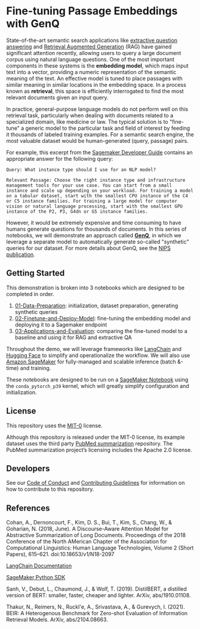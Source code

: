 # Fine-tuning Passage Embeddings with GenQ

State-of-the-art semantic search applications like [extractive question answering](https://docs.pinecone.io/docs/extractive-question-answering) and [Retrieval Augmented Generation](https://arxiv.org/abs/2005.11401) (RAG) have gained significant attention recently, allowing users to query a large document corpus using natural language questions. One of the most important components in these systems is the **embedding model**, which maps input text into a vector, providing a numeric representation of the semantic meaning of the text. An effective model is tuned to place passages with similar meaning in similar locations in the embedding space. In a process known as **retrieval**, this space is efficiently interrogated to find the most relevant documents given an input query.

In practice, general-purpose language models do not perform well on this retrieval task, particularly when dealing with documents related to a specialized domain, like medicine or law. The typical solution is to "fine-tune" a generic model to the particular task and field of interest by feeding it thousands of labeled training examples. For a semantic search engine, the most valuable dataset would be human-generated (query, passage) pairs.

For example, this excerpt from the [Sagemaker Developer Guide](https://docs.aws.amazon.com/sagemaker/latest/dg/train-model.html) contains an appropriate answer for the following query:

```
Query: What instance type should I use for an NLP model?

Relevant Passage: Choose the right instance type and infrastructure management tools for your use case. You can start from a small instance and scale up depending on your workload. For training a model on a tabular dataset, start with the smallest CPU instance of the C4 or C5 instance families. For training a large model for computer vision or natural language processing, start with the smallest GPU instance of the P2, P3, G4dn or G5 instance families.
```

However, it would be extremely expensive and time consuming to have humans generate questions for thousands of documents. In this series of notebooks, we will demonstrate an approach called [**GenQ**](https://www.sbert.net/examples/unsupervised_learning/query_generation/README.html), in which we leverage a separate model to automatically generate so-called "synthetic" queries for our dataset. For more details about GenQ, see the [NIPS publication](https://arxiv.org/abs/2104.08663).

## Getting Started

This demonstration is broken into 3 notebooks which are designed to be completed in order.

1. [01-Data-Preparation](01-Data-Preparation.ipynb): initialization, dataset preparation, generating synthetic queries
2. [02-Finetune-and-Deploy-Model](02-Finetune-and-Deploy-Model.ipynb): fine-tuning the embedding model and deploying it to a Sagemaker endpoint
3. [03-Applications-and-Evaluation](03-Applications-and-Evaluation.ipynb): comparing the fine-tuned model to a baseline and using it for RAG and extractive QA

Throughout the demo, we will leverage frameworks like [LangChain](https://python.langchain.com/en/latest/) and [Hugging Face](https://huggingface.co/) to simplify and operationalize the workflow. We will also use [Amazon SageMaker](https://aws.amazon.com/sagemaker/) for fully-managed and scalable inference (batch &-time) and training.

These notebooks are designed to be run on a [SageMaker Notebook](https://docs.aws.amazon.com/sagemaker/latest/dg/nbi.html) using the `conda_pytorch_p39` kernel, which will greatly simplify configuration and initialization. 

## License

This repository uses the [MIT-0](LICENSE) license. 

Although this repository is released under the MIT-0 license, its example dataset uses the third party [PubMed summarization](https://github.com/armancohan/long-summarization) repository. The PubMed summarization project’s licensing includes the Apache 2.0 license.

## Developers

See our [Code of Conduct](CODE_OF_CONDUCT.md) and [Contributing Guidelines](CONTRIBUTING.md) for information on how to contribute to this repository.

## References

Cohan, A., Dernoncourt, F., Kim, D. S., Bui, T., Kim, S., Chang, W., & Goharian, N. (2018, June). A Discourse-Aware Attention Model for Abstractive Summarization of Long Documents. Proceedings of the 2018 Conference of the North AMerican Chapter of the Association for Computational Linguistics: Human Language Technologies, Volume 2 (Short Papers), 615–621. doi:10.18653/v1/N18-2097

[LangChain Documentation](https://python.langchain.com/en/latest/)

[SageMaker Python SDK](https://sagemaker.readthedocs.io/en/stable/)

Sanh, V., Debut, L., Chaumond, J., & Wolf, T. (2019). DistilBERT, a distilled version of BERT: smaller, faster, cheaper and lighter. ArXiv, abs/1910.01108.

Thakur, N., Reimers, N., Ruckl'e, A., Srivastava, A., & Gurevych, I. (2021). BEIR: A Heterogenous Benchmark for Zero-shot Evaluation of Information Retrieval Models. ArXiv, abs/2104.08663.



